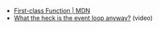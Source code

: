 - [First-class Function | MDN](https://developer.mozilla.org/en-US/docs/Glossary/First-class_Function)
- [What the heck is the event loop anyway?](https://www.youtube.com/watch?v=8aGhZQkoFbQ) (video)
